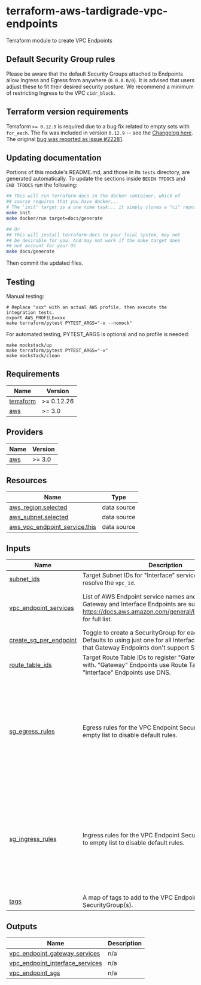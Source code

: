 # terraform-aws-tardigrade-vpc-endpoints

Terraform module to create VPC Endpoints

## Default Security Group rules
Please be aware that the default Security Groups attached to Endpoints allow Ingress and Egress from anywhere
(`0.0.0.0/0`). It is advised that users adjust these to fit their desired security posture. We recommend a minimum
of restricting Ingress to the VPC `cidr_block`.

## Terraform version requirements
Terraform `>= 0.12.9` is required due to a bug fix related to empty sets with `for_each`. The fix was included in
version `0.12.9` -- see the [Changelog here](https://github.com/hashicorp/terraform/blob/v0.12/CHANGELOG.md#0129-september-17-2019).
The original [bug was reported as issue #22281](https://github.com/hashicorp/terraform/issues/22281).

## Updating documentation
Portions of this module's README.md, and those in its `tests` directory, are generated automatically. To update the sections inside `BEGIN TFDOCS` and `END TFDOCS` run the following:

```sh
## This will run terraform-docs in the docker container, which of
## course requires that you have docker...
# The 'init' target is a one time task... it simply clones a "ci" repository to access shared make targets
make init
make docker/run target=docs/generate

## Or
## This will install terraform-docs to your local system, may not
## be desirable for you. And may not work if the make target does
## not account for your OS
make docs/generate
```

Then commit the updated files.

## Testing

Manual testing:

```
# Replace "xxx" with an actual AWS profile, then execute the integration tests.
export AWS_PROFILE=xxx 
make terraform/pytest PYTEST_ARGS="-v --nomock"
```

For automated testing, PYTEST_ARGS is optional and no profile is needed:

```
make mockstack/up
make terraform/pytest PYTEST_ARGS="-v"
make mockstack/clean
```

<!-- BEGIN TFDOCS -->
## Requirements

| Name | Version |
|------|---------|
| <a name="requirement_terraform"></a> [terraform](#requirement\_terraform) | >= 0.12.26 |
| <a name="requirement_aws"></a> [aws](#requirement\_aws) | >= 3.0 |

## Providers

| Name | Version |
|------|---------|
| <a name="provider_aws"></a> [aws](#provider\_aws) | >= 3.0 |

## Resources

| Name | Type |
|------|------|
| [aws_region.selected](https://registry.terraform.io/providers/hashicorp/aws/latest/docs/data-sources/region) | data source |
| [aws_subnet.selected](https://registry.terraform.io/providers/hashicorp/aws/latest/docs/data-sources/subnet) | data source |
| [aws_vpc_endpoint_service.this](https://registry.terraform.io/providers/hashicorp/aws/latest/docs/data-sources/vpc_endpoint_service) | data source |

## Inputs

| Name | Description | Type | Default | Required |
|------|-------------|------|---------|:--------:|
| <a name="input_subnet_ids"></a> [subnet\_ids](#input\_subnet\_ids) | Target Subnet IDs for "Interface" services. Also used to resolve the `vpc_id`. | `list(string)` | n/a | yes |
| <a name="input_vpc_endpoint_services"></a> [vpc\_endpoint\_services](#input\_vpc\_endpoint\_services) | List of AWS Endpoint service names and types. Both Gateway and Interface Endpoints are supported. See https://docs.aws.amazon.com/general/latest/gr/rande.html for full list. | <pre>list(object({<br/>    name = string<br/>    type = string<br/>  }))</pre> | n/a | yes |
| <a name="input_create_sg_per_endpoint"></a> [create\_sg\_per\_endpoint](#input\_create\_sg\_per\_endpoint) | Toggle to create a SecurityGroup for each VPC Endpoint. Defaults to using just one for all Interface Endpoints. Note that Gateway Endpoints don't support SecurityGroups. | `bool` | `false` | no |
| <a name="input_route_table_ids"></a> [route\_table\_ids](#input\_route\_table\_ids) | Target Route Table IDs to register "Gateway" services with. "Gateway" Endpoints use Route Tables while "Interface" Endpoints use DNS. | `list(string)` | `[]` | no |
| <a name="input_sg_egress_rules"></a> [sg\_egress\_rules](#input\_sg\_egress\_rules) | Egress rules for the VPC Endpoint SecurityGroup(s). Set to empty list to disable default rules. | <pre>list(object({<br/>    description      = string<br/>    prefix_list_ids  = list(string)<br/>    from_port        = number<br/>    to_port          = number<br/>    protocol         = string<br/>    cidr_blocks      = list(string)<br/>    ipv6_cidr_blocks = list(string)<br/>    security_groups  = list(string)<br/>  }))</pre> | <pre>[<br/>  {<br/>    "cidr_blocks": [<br/>      "0.0.0.0/0"<br/>    ],<br/>    "description": null,<br/>    "from_port": 0,<br/>    "ipv6_cidr_blocks": null,<br/>    "prefix_list_ids": null,<br/>    "protocol": "-1",<br/>    "security_groups": null,<br/>    "to_port": 0<br/>  }<br/>]</pre> | no |
| <a name="input_sg_ingress_rules"></a> [sg\_ingress\_rules](#input\_sg\_ingress\_rules) | Ingress rules for the VPC Endpoint SecurityGroup(s). Set to empty list to disable default rules. | <pre>list(object({<br/>    description      = string<br/>    prefix_list_ids  = list(string)<br/>    from_port        = number<br/>    to_port          = number<br/>    protocol         = string<br/>    cidr_blocks      = list(string)<br/>    ipv6_cidr_blocks = list(string)<br/>    security_groups  = list(string)<br/>  }))</pre> | <pre>[<br/>  {<br/>    "cidr_blocks": [<br/>      "0.0.0.0/0"<br/>    ],<br/>    "description": null,<br/>    "from_port": 0,<br/>    "ipv6_cidr_blocks": null,<br/>    "prefix_list_ids": null,<br/>    "protocol": "-1",<br/>    "security_groups": null,<br/>    "to_port": 0<br/>  }<br/>]</pre> | no |
| <a name="input_tags"></a> [tags](#input\_tags) | A map of tags to add to the VPC Endpoint and to the SecurityGroup(s). | `map(string)` | `{}` | no |

## Outputs

| Name | Description |
|------|-------------|
| <a name="output_vpc_endpoint_gateway_services"></a> [vpc\_endpoint\_gateway\_services](#output\_vpc\_endpoint\_gateway\_services) | n/a |
| <a name="output_vpc_endpoint_interface_services"></a> [vpc\_endpoint\_interface\_services](#output\_vpc\_endpoint\_interface\_services) | n/a |
| <a name="output_vpc_endpoint_sgs"></a> [vpc\_endpoint\_sgs](#output\_vpc\_endpoint\_sgs) | n/a |

<!-- END TFDOCS -->
